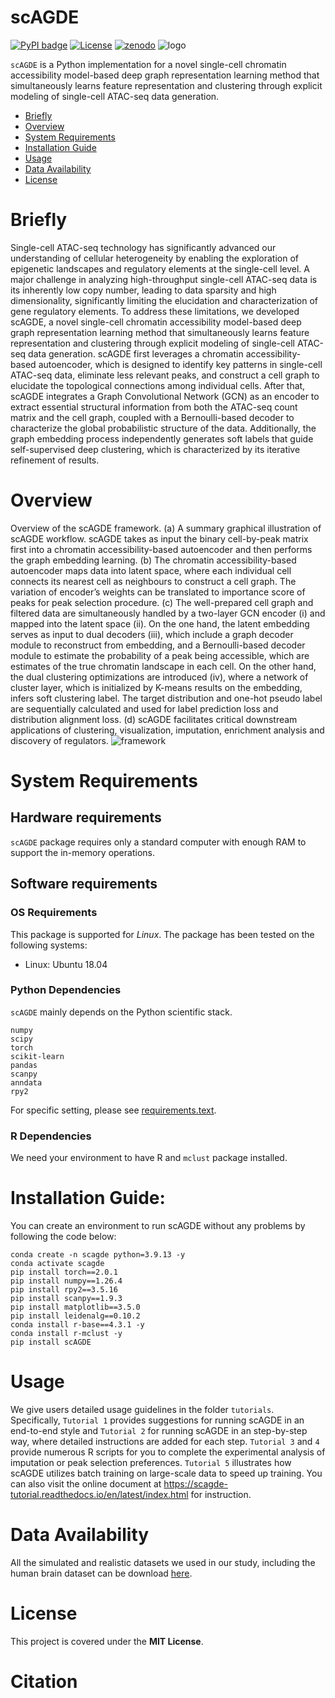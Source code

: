# scAGDE

[![PyPI badge](https://img.shields.io/badge/pypi_package-0.0.15-blue)](https://pypi.org/project/scAGDE/)
[![License](https://img.shields.io/badge/License-MIT-green.svg)](https://opensource.org/licenses/MIT)
[![zenodo](https://zenodo.org/badge/DOI/10.5281/zenodo.12176520.svg)](https://zenodo.org/records/12176520)
![logo](https://github.com/Hgy1014/scAGDE/assets/64194550/867c48cc-c777-4a08-9886-eb6fdb214cc5)

`scAGDE` is a Python implementation for a novel single-cell chromatin accessibility model-based deep graph representation learning method that simultaneously learns feature representation and
clustering through explicit modeling of single-cell ATAC-seq data generation.
- [Briefly](#Briefly)
- [Overview](#overview)
- [System Requirements](#system-requirements)
- [Installation Guide](#installation-guide)
- [Usage](#Usage)
- [Data Availability](#data-availability)
- [License](#license)

# Briefly
Single-cell ATAC-seq technology has significantly advanced our understanding of cellular heterogeneity by enabling the exploration
of epigenetic landscapes and regulatory elements at the single-cell level. A major challenge in analyzing high-throughput single-cell
ATAC-seq data is its inherently low copy number, leading to data sparsity and high dimensionality, significantly limiting the elucidation and characterization of gene regulatory elements. To address these limitations, we developed scAGDE, a novel single-cell chromatin accessibility model-based deep graph representation learning method that simultaneously learns feature representation and
clustering through explicit modeling of single-cell ATAC-seq data generation. scAGDE first leverages a chromatin accessibility-based
autoencoder, which is designed to identify key patterns in single-cell ATAC-seq data, eliminate less relevant peaks, and construct a cell
graph to elucidate the topological connections among individual cells. After that, scAGDE integrates a Graph Convolutional Network
(GCN) as an encoder to extract essential structural information from both the ATAC-seq count matrix and the cell graph, coupled
with a Bernoulli-based decoder to characterize the global probabilistic structure of the data. Additionally, the graph embedding
process independently generates soft labels that guide self-supervised deep clustering, which is characterized by its iterative refinement of results.
# Overview
Overview of the scAGDE framework. (a) A summary graphical illustration of scAGDE workflow. scAGDE takes as input the binary cell-by-peak matrix first into
a chromatin accessibility-based autoencoder and then performs the graph embedding learning. (b) The chromatin accessibility-based autoencoder maps data into latent
space, where each individual cell connects its nearest cell as neighbours to construct a cell graph. The variation of encoder’s weights can be translated to importance score
of peaks for peak selection procedure. (c) The well-prepared cell graph and filtered data are simultaneously handled by a two-layer GCN encoder (i) and mapped into the
latent space (ii). On the one hand, the latent embedding serves as input to dual decoders (iii), which include a graph decoder module to reconstruct from embedding, and a
Bernoulli-based decoder module to estimate the probability of a peak being accessible, which are estimates of the true chromatin landscape in each cell. On the other hand,
the dual clustering optimizations are introduced (iv), where a network of cluster layer, which is initialized by K-means results on the embedding, infers soft clustering label.
The target distribution and one-hot pseudo label are sequentially calculated and used for label prediction loss and distribution alignment loss. (d) scAGDE facilitates critical
downstream applications of clustering, visualization, imputation, enrichment analysis and discovery of regulators.
![framework](https://github.com/Hgy1014/images/blob/main/scAGDE/framework.png)
<!-- ![framework](https://github.com/Hgy1014/scAGDE/assets/64194550/79b02f20-7bde-4849-abc2-89d5bae66ce3) -->

# System Requirements
## Hardware requirements
`scAGDE` package requires only a standard computer with enough RAM to support the in-memory operations.

## Software requirements
### OS Requirements
This package is supported for *Linux*. The package has been tested on the following systems:
+ Linux: Ubuntu 18.04

### Python Dependencies
`scAGDE` mainly depends on the Python scientific stack.
```
numpy
scipy
torch
scikit-learn
pandas
scanpy
anndata
rpy2
```
For specific setting, please see <a href="requirements.txt">requirements.text</a>.
### R Dependencies
We need your environment to have R and `mclust` package installed.
# Installation Guide:
You can create an environment to run scAGDE without any problems by following the code below:
```
conda create -n scagde python=3.9.13 -y
conda activate scagde
pip install torch==2.0.1
pip install numpy==1.26.4
pip install rpy2==3.5.16
pip install scanpy==1.9.3
pip install matplotlib==3.5.0
pip install leidenalg==0.10.2
conda install r-base==4.3.1 -y
conda install r-mclust -y
pip install scAGDE
```

# Usage
We give users detailed usage guidelines in the folder `tutorials`. Specifically, `Tutorial 1` provides suggestions for running scAGDE in an end-to-end style and `Tutorial 2` for running scAGDE in an step-by-step way, where detailed instructions are added for each step. `Tutorial 3` and `4` provide numerous R scripts for you to complete the experimental analysis of imputation or peak selection preferences. `Tutorial 5` illustrates how scAGDE utilizes batch training on large-scale data to speed up training.
You can also visit the online document at  <a href="https://scagde-tutorial.readthedocs.io/en/latest/index.html">https://scagde-tutorial.readthedocs.io/en/latest/index.html</a> for instruction.

# Data Availability

All the simulated and realistic datasets we used in our study, including the human brain dataset can be download <a href="https://zenodo.org/records/12176520">here</a>.

# License

This project is covered under the **MIT License**.

# Citation

```

```

